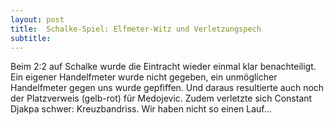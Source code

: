 ```yaml
---
layout: post
title:  Schalke-Spiel: Elfmeter-Witz und Verletzungspech
subtitle:  
---
```


Beim 2:2 auf Schalke wurde die Eintracht wieder einmal klar benachteiligt. Ein eigener Handelfmeter wurde nicht gegeben, ein unmöglicher Handelfmeter gegen uns wurde gepfiffen. Und daraus resultierte auch noch der Platzverweis (gelb-rot) für Medojevic. Zudem verletzte sich Constant Djakpa schwer: Kreuzbandriss. Wir haben nicht so einen Lauf...


